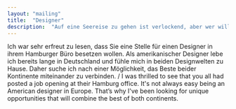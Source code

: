 ```yaml
---
layout: "mailing"
title:  "Designer"
description:  "Auf eine Seereise zu gehen ist verlockend, aber wer will Hamburg als Heimathafen schon verlassen … / Jumping ship is never easy, but with Hamburg as a safe haven, who would want to leave?"
---
```

Ich war sehr erfreut zu lesen, dass Sie eine Stelle für einen Designer in ihrem Hamburger Büro besetzen wollen. Als amerikanischer Designer lebe ich bereits lange in Deutschland und fühle mich in beiden Designwelten zu Hause. Daher suche ich nach einer Möglichkeit, das Beste beider Kontinente miteinander zu verbinden. / I was thrilled to see that you all had posted a job opening at their Hamburg office. It's not always easy being an American designer in Europe. That’s why I've been looking for unique opportunities that will combine the best of both continents.  